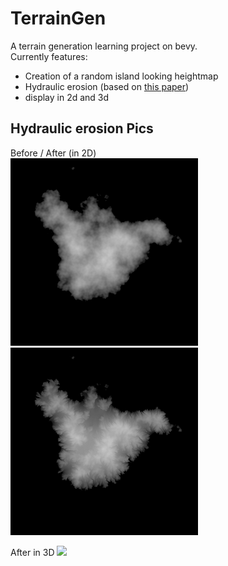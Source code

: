 # TerrainGen
A terrain generation learning project on bevy.  
Currently features:
- Creation of a random island looking heightmap
- Hydraulic erosion (based on [this paper](https://www.firespark.de/resources/downloads/implementation%20of%20a%20methode%20for%20hydraulic%20erosion.pdf))
- display in 2d and 3d

## Hydraulic erosion Pics

Before / After (in 2D)  
![](https://github.com/Inspirateur/TerrainGen/blob/main/pictures/before.png) 
![](https://github.com/Inspirateur/TerrainGen/blob/main/pictures/after.png)

After in 3D
![](https://github.com/Inspirateur/TerrainGen/blob/main/pictures/hydraulic_erosion_mesh.gif)
